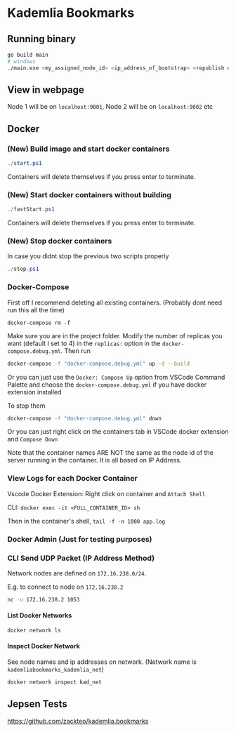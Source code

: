 # Kademlia Bookmarks

## Running binary

```bash
go build main
# windows
./main.exe <my_assigned_node_id> <ip_address_of_bootstrap> <republish duration> <expiry_duration>
``` 

## View in webpage

Node 1 will be on `localhost:9001`, Node 2 will be on `localhost:9002` etc

## Docker

### (New) Build image and start docker containers

```powershell
./start.ps1
```

Containers will delete themselves if you press enter to terminate.

### (New) Start docker containers without building

```powershell
./fastStart.ps1
```

Containers will delete themselves if you press enter to terminate.

### (New) Stop docker containers

In case you didnt stop the previous two scripts properly

```powershell
./stop.ps1
```

### Docker-Compose

First off I recommend deleting all existing containers. (Probably dont need run this all the time)

```
docker-compose rm -f
```

Make sure you are in the project folder. Modify the number of replicas you want (default I set to 4) in the `replicas:` option in the `docker-compose.debug.yml`. Then run

```bash
docker-compose -f "docker-compose.debug.yml" up -d --build
```

Or you can just use the `Docker: Compose Up` option from VSCode Command Palette and choose the `docker-compose.debug.yml` if you have docker extension installed

To stop them

```bash
docker-compose -f "docker-compose.debug.yml" down
```

Or you can just right click on the containers tab in VSCode docker extension and `Compose Down`

Note that the container names ARE NOT the same as the node id of the server running in the container. It is all based on IP Address.


### View Logs for each Docker Container

Vscode Docker Extension: Right click on container and `Attach Shell`

CLI: `docker exec -it <FULL_CONTAINER_ID> sh`

Then in the container's shell, `tail -f -n 1000 app.log`

### Docker Admin (Just for testing purposes)

### CLI Send UDP Packet (IP Address Method)

Network nodes are defined on `172.16.238.0/24`.

E.g. to connect to node on `172.16.238.2`

```bash
nc -u 172.16.238.2 1053
```

#### List Docker Networks

```bash
docker network ls
```

#### Inspect Docker Network

See node names and ip addresses on network. (Network name is `kademliabookmarks_kademlia_net`)

```bash
docker network inspect kad_net
```

## Jepsen Tests
https://github.com/zackteo/kademlia.bookmarks
